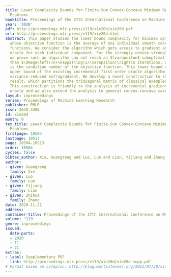 ```yaml
---
title: Lower Complexity Bounds for Finite-Sum Convex-Concave Minimax Optimization
  Problems
booktitle: Proceedings of the 37th International Conference on Machine Learning
year: '2020'
pdf: http://proceedings.mlr.press/v119/xie20d/xie20d.pdf
url: http://proceedings.mlr.press/v119/xie20d.html
abstract: This paper studies the lower bound complexity for minimax optimization problem
  whose objective function is the average of $n$ individual smooth convex-concave
  functions. We consider the algorithm which gets access to gradient and proximal
  oracle for each individual component. For the strongly-convex-strongly-concave case,
  we prove such an algorithm can not reach an $\varepsilon$-suboptimal point in fewer
  than $\Omega\left((n+\kappa)\log(1/\varepsilon)\right)$ iterations, where $\kappa$
  is the condition number of the objective function. This lower bound matches the
  upper bound of the existing incremental first-order oracle algorithm stochastic
  variance-reduced extragradient. We develop a novel construction to show the above
  result, which partitions the tridiagonal matrix of classical examples into $n$ groups.
  This construction is friendly to the analysis of incremental gradient and proximal
  oracle and we also extend the analysis to general convex-concave cases.
layout: inproceedings
series: Proceedings of Machine Learning Research
publisher: PMLR
issn: 2640-3498
id: xie20d
month: 0
tex_title: Lower Complexity Bounds for Finite-Sum Convex-Concave Minimax Optimization
  Problems
firstpage: 10504
lastpage: 10513
page: 10504-10513
order: 10504
cycles: false
bibtex_author: Xie, Guangzeng and Luo, Luo and Lian, Yijiang and Zhang, Zhihua
author:
- given: Guangzeng
  family: Xie
- given: Luo
  family: Luo
- given: Yijiang
  family: Lian
- given: Zhihua
  family: Zhang
date: 2020-11-21
address: 
container-title: Proceedings of the 37th International Conference on Machine Learning
volume: '119'
genre: inproceedings
issued:
  date-parts:
  - 2020
  - 11
  - 21
extras:
- label: Supplementary PDF
  link: http://proceedings.mlr.press/v119/xie20d/xie20d-supp.pdf
# Format based on citeproc: http://blog.martinfenner.org/2013/07/30/citeproc-yaml-for-bibliographies/
---
```

